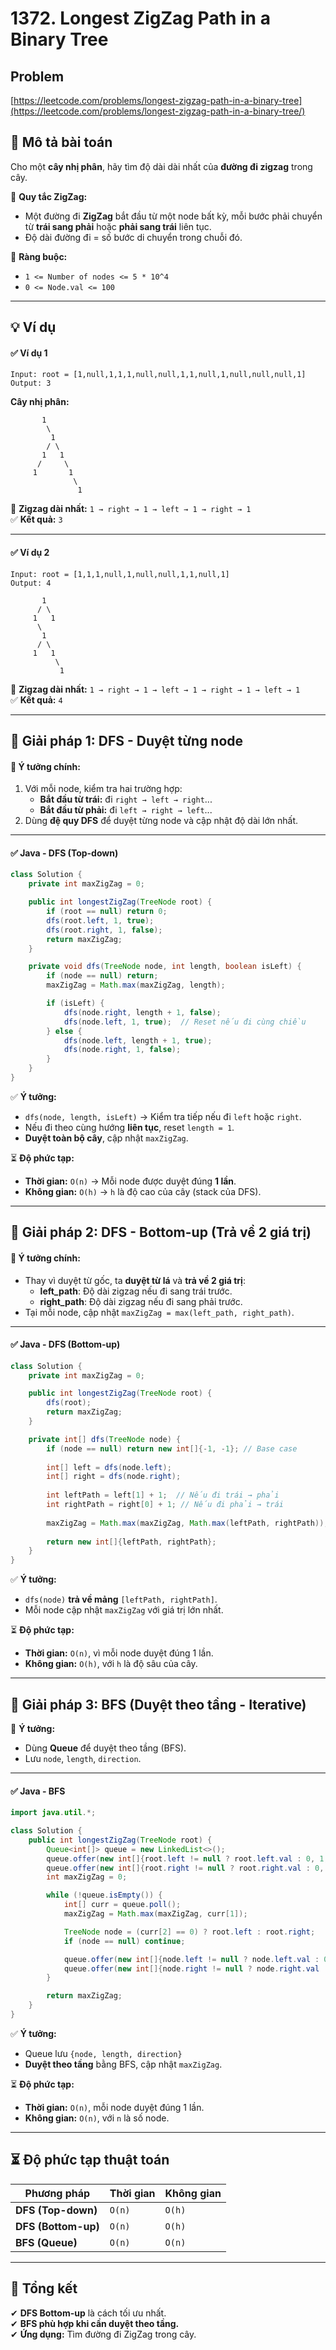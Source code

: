 # 1372. Longest ZigZag Path in a Binary Tree

## Problem

[https://leetcode.com/problems/longest-zigzag-path-in-a-binary-tree](https://leetcode.com/problems/longest-zigzag-path-in-a-binary-tree/)

## **📌 Mô tả bài toán**

Cho một **cây nhị phân**, hãy tìm độ dài dài nhất của **đường đi zigzag** trong cây.

📌 **Quy tắc ZigZag:**

* Một đường đi **ZigZag** bắt đầu từ một node bất kỳ, mỗi bước phải chuyển từ **trái sang phải** hoặc **phải sang trái** liên tục.
* Độ dài đường đi = số bước di chuyển trong chuỗi đó.

📌 **Ràng buộc:**

* `1 <= Number of nodes <= 5 * 10^4`
* `0 <= Node.val <= 100`

***

## **💡 Ví dụ**

#### ✅ **Ví dụ 1**

```
Input: root = [1,null,1,1,1,null,null,1,1,null,1,null,null,null,1]
Output: 3
```

**Cây nhị phân:**

```
       1
        \
         1
        / \
       1   1
      /     \
     1       1
              \
               1
```

📌 **Zigzag dài nhất:** `1 → right → 1 → left → 1 → right → 1`\
✅ **Kết quả:** `3`

***

#### ✅ **Ví dụ 2**

```
Input: root = [1,1,1,null,1,null,null,1,1,null,1]
Output: 4
```

```
       1
      / \
     1   1
      \
       1
      / \
     1   1
          \
           1
```

📌 **Zigzag dài nhất:** `1 → right → 1 → left → 1 → right → 1 → left → 1`\
✅ **Kết quả:** `4`

***

## **🚀 Giải pháp 1: DFS - Duyệt từng node**

#### 📌 **Ý tưởng chính:**

1. Với mỗi node, kiểm tra hai trường hợp:
   * **Bắt đầu từ trái:** đi `right → left → right`...
   * **Bắt đầu từ phải:** đi `left → right → left`...
2. Dùng **đệ quy DFS** để duyệt từng node và cập nhật độ dài lớn nhất.

***

#### ✅ **Java - DFS (Top-down)**

```java
class Solution {
    private int maxZigZag = 0;

    public int longestZigZag(TreeNode root) {
        if (root == null) return 0;
        dfs(root.left, 1, true);
        dfs(root.right, 1, false);
        return maxZigZag;
    }

    private void dfs(TreeNode node, int length, boolean isLeft) {
        if (node == null) return;
        maxZigZag = Math.max(maxZigZag, length);

        if (isLeft) {
            dfs(node.right, length + 1, false);
            dfs(node.left, 1, true);  // Reset nếu đi cùng chiều
        } else {
            dfs(node.left, length + 1, true);
            dfs(node.right, 1, false);
        }
    }
}
```

✅ **Ý tưởng:**

* `dfs(node, length, isLeft)` → Kiểm tra tiếp nếu đi `left` hoặc `right`.
* Nếu đi theo cùng hướng **liên tục**, reset `length = 1`.
* **Duyệt toàn bộ cây**, cập nhật `maxZigZag`.

⏳ **Độ phức tạp:**

* **Thời gian:** `O(n)` → Mỗi node được duyệt đúng **1 lần**.
* **Không gian:** `O(h)` → `h` là độ cao của cây (stack của DFS).

***

## **🚀 Giải pháp 2: DFS - Bottom-up (Trả về 2 giá trị)**

#### 📌 **Ý tưởng chính:**

* Thay vì duyệt từ gốc, ta **duyệt từ lá** và **trả về 2 giá trị**:
  * **left\_path**: Độ dài zigzag nếu đi sang trái trước.
  * **right\_path**: Độ dài zigzag nếu đi sang phải trước.
* Tại mỗi node, cập nhật `maxZigZag = max(left_path, right_path)`.

***

#### ✅ **Java - DFS (Bottom-up)**

```java
class Solution {
    private int maxZigZag = 0;

    public int longestZigZag(TreeNode root) {
        dfs(root);
        return maxZigZag;
    }

    private int[] dfs(TreeNode node) {
        if (node == null) return new int[]{-1, -1}; // Base case
        
        int[] left = dfs(node.left);
        int[] right = dfs(node.right);
        
        int leftPath = left[1] + 1;  // Nếu đi trái → phải
        int rightPath = right[0] + 1; // Nếu đi phải → trái
        
        maxZigZag = Math.max(maxZigZag, Math.max(leftPath, rightPath));
        
        return new int[]{leftPath, rightPath};
    }
}
```

✅ **Ý tưởng:**

* `dfs(node)` **trả về mảng** `[leftPath, rightPath]`.
* Mỗi node cập nhật `maxZigZag` với giá trị lớn nhất.

⏳ **Độ phức tạp:**

* **Thời gian:** `O(n)`, vì mỗi node duyệt đúng 1 lần.
* **Không gian:** `O(h)`, với `h` là độ sâu của cây.

***

## **🚀 Giải pháp 3: BFS (Duyệt theo tầng - Iterative)**

📌 **Ý tưởng:**

* Dùng **Queue** để duyệt theo tầng (BFS).
* Lưu `node`, `length`, `direction`.

***

#### ✅ **Java - BFS**

```java
import java.util.*;

class Solution {
    public int longestZigZag(TreeNode root) {
        Queue<int[]> queue = new LinkedList<>();
        queue.offer(new int[]{root.left != null ? root.left.val : 0, 1, 0}); // Đi trái
        queue.offer(new int[]{root.right != null ? root.right.val : 0, 1, 1}); // Đi phải
        int maxZigZag = 0;

        while (!queue.isEmpty()) {
            int[] curr = queue.poll();
            maxZigZag = Math.max(maxZigZag, curr[1]);

            TreeNode node = (curr[2] == 0) ? root.left : root.right;
            if (node == null) continue;

            queue.offer(new int[]{node.left != null ? node.left.val : 0, curr[1] + 1, 1});
            queue.offer(new int[]{node.right != null ? node.right.val : 0, curr[1] + 1, 0});
        }

        return maxZigZag;
    }
}
```

✅ **Ý tưởng:**

* Queue lưu `{node, length, direction}`
* **Duyệt theo tầng** bằng BFS, cập nhật `maxZigZag`.

⏳ **Độ phức tạp:**

* **Thời gian:** `O(n)`, mỗi node duyệt đúng 1 lần.
* **Không gian:** `O(n)`, với `n` là số node.

***

## **⏳ Độ phức tạp thuật toán**

| Phương pháp         | Thời gian | Không gian |
| ------------------- | --------- | ---------- |
| **DFS (Top-down)**  | `O(n)`    | `O(h)`     |
| **DFS (Bottom-up)** | `O(n)`    | `O(h)`     |
| **BFS (Queue)**     | `O(n)`    | `O(n)`     |

***

## **📌 Tổng kết**

✔ **DFS Bottom-up** là cách tối ưu nhất.\
✔ **BFS phù hợp khi cần duyệt theo tầng.**\
✔ **Ứng dụng:** Tìm đường đi ZigZag trong cây.
